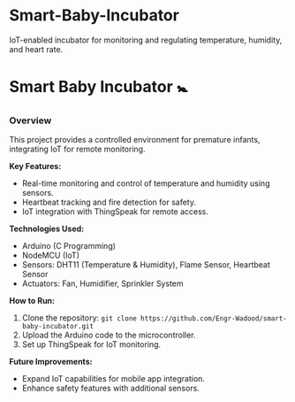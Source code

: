 # Smart-Baby-Incubator
IoT-enabled incubator for monitoring and regulating temperature, humidity, and heart rate.
# Smart Baby Incubator 🚼  
### Overview  
This project provides a controlled environment for premature infants, integrating IoT for remote monitoring.  

**Key Features:**  
- Real-time monitoring and control of temperature and humidity using sensors.  
- Heartbeat tracking and fire detection for safety.  
- IoT integration with ThingSpeak for remote access.  

**Technologies Used:**  
- Arduino (C Programming)  
- NodeMCU (IoT)  
- Sensors: DHT11 (Temperature & Humidity), Flame Sensor, Heartbeat Sensor  
- Actuators: Fan, Humidifier, Sprinkler System  

**How to Run:**  
1. Clone the repository: `git clone https://github.com/Engr-Wadood/smart-baby-incubator.git`  
2. Upload the Arduino code to the microcontroller.  
3. Set up ThingSpeak for IoT monitoring.  

**Future Improvements:**  
- Expand IoT capabilities for mobile app integration.  
- Enhance safety features with additional sensors.  
